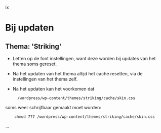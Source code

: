 ix

# Bij updaten

## Thema: 'Striking'

- Letten op de font instellingen, want deze worden bij updates van het thema soms gereset.

- Na het updaten van het thema altijd het cache resetten, via de instellingen van het thema zelf.

- Na het updaten kan het voorkomen dat

		/wordpress/wp-content/themes/striking/cache/skin.css

soms weer schrijfbaar gemaakt moet worden:

		chmod 777 /wordpress/wp-content/themes/striking/cache/skin.css

...